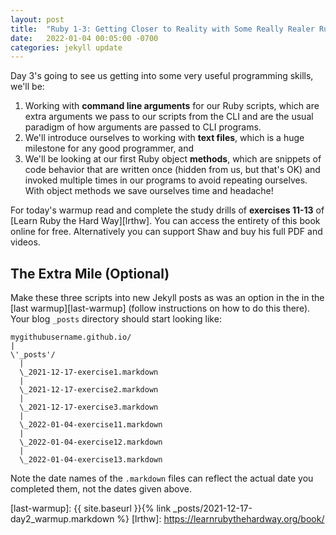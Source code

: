 ```yaml
---
layout: post
title:  "Ruby 1-3: Getting Closer to Reality with Some Really Realer Ruby"
date:   2022-01-04 00:05:00 -0700
categories: jekyll update
---
```


Day 3's going to see us getting into some very useful programming skills, we'll be:

1. Working with **command line arguments** for our Ruby scripts, which are extra arguments we pass to our scripts from the CLI and are the usual paradigm of how arguments are passed to CLI programs. 
2. We'll introduce ourselves to working with **text files**, which is a huge milestone for any good programmer, and
3. We'll be looking at our first Ruby object **methods**, which are snippets of code behavior that are written once (hidden from us, but that's OK) and invoked multiple times in our programs to avoid repeating ourselves. With object methods we save ourselves time and headache!

For today's warmup read and complete the study drills of **exercises 11-13** of [Learn Ruby the Hard Way][lrthw]. You can access the entirety of this book online for free. Alternatively you can support Shaw and buy his full PDF and videos.

The Extra Mile (Optional)
---

Make these three scripts into new Jekyll posts as was an option in the in the [last warmup][last-warmup] (follow instructions on how to do this there). Your blog `_posts` directory should start looking like:

```
mygithubusername.github.io/
|
\'_posts'/
  |
  \_2021-12-17-exercise1.markdown
  |
  \_2021-12-17-exercise2.markdown
  |
  \_2021-12-17-exercise3.markdown
  |
  \_2022-01-04-exercise11.markdown
  |
  \_2022-01-04-exercise12.markdown
  |
  \_2022-01-04-exercise13.markdown
```

Note the date names of the `.markdown` files can reflect the actual date you completed them, not the dates given above.

[last-warmup]: {{ site.baseurl }}{% link _posts/2021-12-17-day2_warmup.markdown %} 
[lrthw]: https://learnrubythehardway.org/book/
